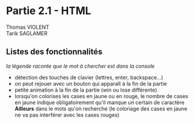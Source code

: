 # Partie 2.1 - HTML

Thomas VIOLENT  
Tarik SAGLAMER

## Listes des fonctionnalités

_la légende raconte que le mot à chercher est dans la console_

- détection des touches de clavier (lettres, enter, backspace...)
- on peut rejouer avec un bouton qui apparaît à la fin de la partie
- petite animation à la fin de la partie (win ou lose différente)
- lorsqu'on colorises les cases en jaune ou en rouge, le nombre de cases en jaune indique obligatoirement qu'il manque un certain de caractère **Ailleurs** dans le mots qu'on recherche (le coloriage des cases en jaune ne va pas interférer avec les cases rouges)

